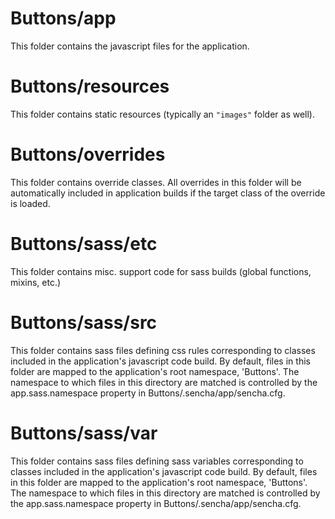 # Buttons/app

This folder contains the javascript files for the application.

# Buttons/resources

This folder contains static resources (typically an `"images"` folder as well).

# Buttons/overrides

This folder contains override classes. All overrides in this folder will be 
automatically included in application builds if the target class of the override
is loaded.

# Buttons/sass/etc

This folder contains misc. support code for sass builds (global functions, 
mixins, etc.)

# Buttons/sass/src

This folder contains sass files defining css rules corresponding to classes
included in the application's javascript code build.  By default, files in this 
folder are mapped to the application's root namespace, 'Buttons'. The
namespace to which files in this directory are matched is controlled by the
app.sass.namespace property in Buttons/.sencha/app/sencha.cfg. 

# Buttons/sass/var

This folder contains sass files defining sass variables corresponding to classes
included in the application's javascript code build.  By default, files in this 
folder are mapped to the application's root namespace, 'Buttons'. The
namespace to which files in this directory are matched is controlled by the
app.sass.namespace property in Buttons/.sencha/app/sencha.cfg. 
